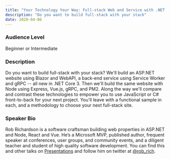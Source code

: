 ```yaml
---
title: "Your Technology Your Way: Full-stack Web and Service with .NET and Node"
description: "Do you want to build full-stack with your stack"
date: 2020-04-06
---
```

### Audience Level

Beginner or Intermediate

### Description

Do you want to build full-stack with your stack? We'll build an ASP.NET website using Blazor and WebAPI, a back-end service using Service Worker and gRPC -- all new in .NET Core 3. Then we'll build the same website with Node using Express, Vue.js, gRPC, and PM2. Along the way we'll compare and contrast these technologies to empower you to use JavaScript or C# front-to-back for your next project. You'll leave with a functional sample in each, and a methodology to choose your next full-stack site.

### Speaker Bio
Rob Richardson is a software craftsman building web properties in ASP.NET and Node, React and Vue. He’s a Microsoft MVP, published author, frequent speaker at conferences, user groups, and community events, and a diligent teacher and student of high quality software development. You can find this and other talks on [Presentations](https://robrich.org/presentations) and follow him on twitter at [@rob_rich](https://twitter.com/rob_rich).